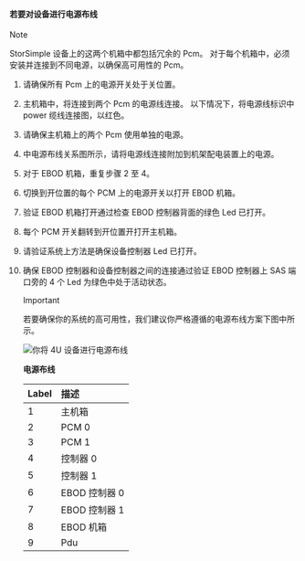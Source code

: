 <!--author=alkohli last changed: 9/16/15-->


#### <a name="to-cable-your-device-for-power"></a>若要对设备进行电源布线
> [!NOTE]
> StorSimple 设备上的这两个机箱中都包括冗余的 Pcm。 对于每个机箱中，必须安装并连接到不同电源，以确保高可用性的 Pcm。
> 
> 

1. 请确保所有 Pcm 上的电源开关处于关位置。
2. 主机箱中，将连接到两个 Pcm 的电源线连接。 以下情况下，将电源线标识中 power 缆线连接图，以红色。
3. 请确保主机箱上的两个 Pcm 使用单独的电源。
4. 中电源布线关系图所示，请将电源线连接附加到机架配电装置上的电源。
5. 对于 EBOD 机箱，重复步骤 2 至 4。
6. 切换到开位置的每个 PCM 上的电源开关以打开 EBOD 机箱。
7. 验证 EBOD 机箱打开通过检查 EBOD 控制器背面的绿色 Led 已打开。
8. 每个 PCM 开关翻转到开位置开打开主机箱。
9. 请验证系统上方法是确保设备控制器 Led 已打开。
10. 确保 EBOD 控制器和设备控制器之间的连接通过验证 EBOD 控制器上 SAS 端口旁的 4 个 Led 为绿色中处于活动状态。
    
    > [!IMPORTANT]
    > 若要确保你的系统的高可用性，我们建议你严格遵循的电源布线方案下图中所示。
    > 
    > 
    
    ![你将 4U 设备进行电源布线](./media/storsimple-cable-8600-for-power/HCSCableYour4UDeviceforPower.png)
    
    **电源布线**
    
    | Label | 描述 |
    |:--- |:--- |
    | 1 |主机箱 |
    | 2 |PCM 0 |
    | 3 |PCM 1 |
    | 4 |控制器 0 |
    | 5 |控制器 1 |
    | 6 |EBOD 控制器 0 |
    | 7 |EBOD 控制器 1 |
    | 8 |EBOD 机箱 |
    | 9 |Pdu |

